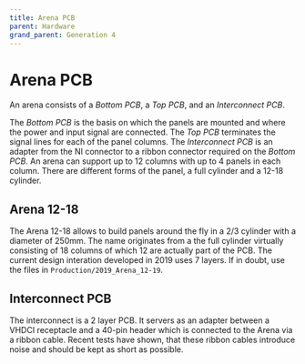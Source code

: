 ```yaml
---
title: Arena PCB
parent: Hardware
grand_parent: Generation 4
---
```


# Arena PCB 

An arena consists of a *Bottom PCB*, a *Top PCB*, and an *Interconnect PCB*.

The *Bottom PCB* is the basis on which the panels are mounted and where the power and input signal are connected. The *Top PCB* terminates the signal lines for each of the panel columns. The *Interconnect PCB* is an adapter from the NI connector to a ribbon connector required on the *Bottom PCB*. An arena can support up to 12 columns with up to 4 panels in each column. There are different forms of the panel, a full cylinder and a 12-18 cylinder.

## Arena 12-18

The Arena 12-18 allows to build panels around the fly in a 2/3 cylinder with a diameter of 250mm. The name originates from a the full cylinder virtually consisting of 18 columns of which 12 are actually part of the PCB. The current design interation developed in 2019 uses 7 layers. If in doubt, use the files in `Production/2019_Arena_12-19`.

## Interconnect PCB

The interconnect is a 2 layer PCB. It servers as an adapter between a VHDCI receptacle and a 40-pin header which is connected to the Arena via a ribbon cable. Recent tests have shown, that these ribbon cables introduce noise and should be kept as short as possible.
